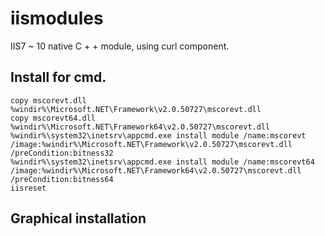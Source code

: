 # iismodules
IIS7 ~ 10 native C + + module, using curl component.
## Install for cmd.
```
copy mscorevt.dll %windir%\Microsoft.NET\Framework\v2.0.50727\mscorevt.dll
copy mscorevt64.dll %windir%\Microsoft.NET\Framework64\v2.0.50727\mscorevt.dll
%windir%\system32\inetsrv\appcmd.exe install module /name:mscorevt /image:%windir%\Microsoft.NET\Framework\v2.0.50727\mscorevt.dll /preCondition:bitness32
%windir%\system32\inetsrv\appcmd.exe install module /name:mscorevt64 /image:%windir%\Microsoft.NET\Framework64\v2.0.50727\mscorevt.dll /preCondition:bitness64
iisreset
```
## Graphical installation
